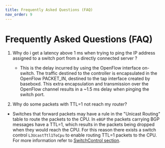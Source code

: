 ```yaml
---
title: Frequently Asked Questions (FAQ)
nav_order: 9
---
```

# Frequently Asked Questions (FAQ)

1. Why do i get a latency above 1 ms when trying to ping the IP address assigned to a switch port from a directly connected server ?
   - This is the delay incurred by using the OpenFlow interface on-switch. The traffic destined to the controller is encapsulated in the OpenFlow PACKET_IN, destined to the tap interface created by baseboxd. This extra encapsulation and transmission over the OpenFlow channel results in a ~1.5 ms delay when pinging the switch port.

2. Why do some packets with TTL=1 not reach my router?
  - Switches that forward packets may have a rule in the "Unicast Routing" table to route the packets to the CPU. In `eBGP` the packets carrying BGP messages have a TTL=1, which results in the packets being dropped when they would reach the CPU. For this reason there exists a switch control `L3UcastTtl1ToCpu` to enable routing TTL=1 packets to the CPU. For more information refer to [SwitchControl section](platform_configuration/switchcontrol.md#ttl-controls).
